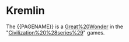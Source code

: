 # Kremlin

The {{PAGENAME}} is a [Great%20Wonder](wonder) in the "[Civilization%20%28series%29](Civilization)" games.
